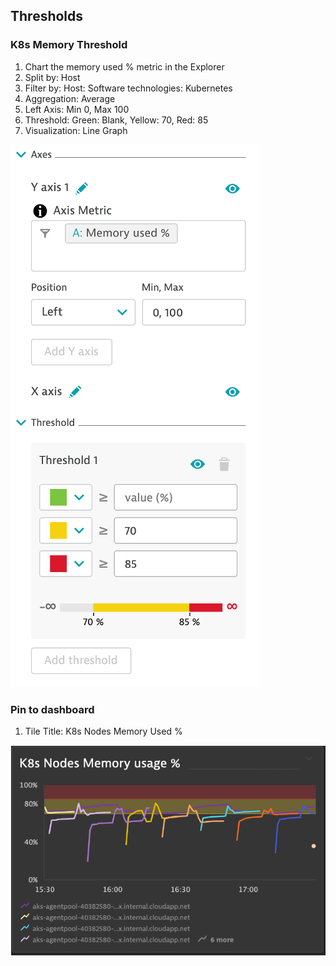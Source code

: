 ## Thresholds

### K8s Memory Threshold
1. Chart the memory used % metric in the Explorer
2. Split by: Host
3. Filter by: Host: Software technologies: Kubernetes
4. Aggregation: Average
5. Left Axis: Min 0, Max 100
6. Threshold: Green: Blank, Yellow: 70, Red: 85
7. Visualization: Line Graph

![thresholdsaxis](../../../assets/images/thresholdsaxis.png)

### Pin to dashboard
1. Tile Title: K8s Nodes Memory Used %

![k8snodemem](../../../assets/images/k8snodemem.png)
